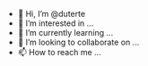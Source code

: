 - 👋 Hi, I’m @duterte
- 👀 I’m interested in ...
- 🌱 I’m currently learning ...
- 💞️ I’m looking to collaborate on ...
- 📫 How to reach me ...

<!---
duterte/duterte is a ✨ special ✨ repository because its `README.md` (this file) appears on your GitHub profile.
You can click the Preview link to take a look at your changes.
--->
